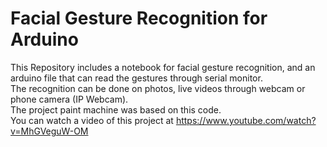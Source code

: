 # Facial Gesture Recognition for Arduino
This Repository includes a notebook for facial gesture recognition, and an arduino file that can read the gestures through serial monitor.  
The recognition can be done on photos, live videos through webcam or phone camera (IP Webcam).  
The project paint machine was based on this code.  
You can watch a video of this project at https://www.youtube.com/watch?v=MhGVeguW-OM
